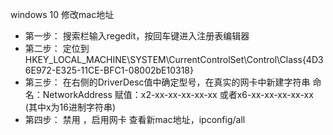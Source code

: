 windows 10 修改mac地址
- 第一步：
搜索栏输入regedit，按回车键进入注册表编辑器
- 第二步：
定位到HKEY_LOCAL_MACHINE\SYSTEM\CurrentControlSet\Control\Class\{4D36E972-E325-11CE-BFC1-08002bE10318}
- 第三步：
在右侧的DriverDesc值中确定型号，在真实的网卡中新建字符串
命名：NetworkAddress
赋值：x2-xx-xx-xx-xx-xx 或者x6-xx-xx-xx-xx-xx (其中x为16进制字符串)
- 第四步：
禁用 ，启用网卡
查看新mac地址，ipconfig/all